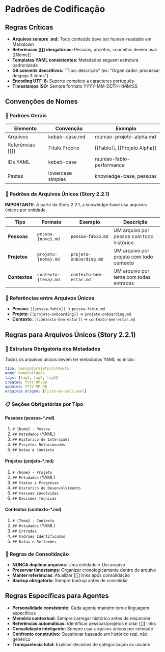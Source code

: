 # Padrões de Codificação

## Regras Críticas

- **Arquivos sempre .md:** Todo conteúdo deve ser human-readable em Markdown
- **Referências [[]] obrigatórias:** Pessoas, projetos, conceitos devem usar [[Nome]]
- **Templates YAML consistentes:** Metadados seguem estrutura padronizada
- **Git commits descritivos:** "Tipo: descrição" (ex: "Organizador: processar despejo 3 items")
- **Encoding UTF-8:** Suporte completo a caracteres português
- **Timestamps ISO:** Sempre formato YYYY-MM-DDTHH:MM:SS

## Convenções de Nomes

### 📁 Padrões Gerais
| Elemento | Convenção | Exemplo |
|----------|-----------|---------|
| Arquivos | kebab-case.md | reuniao-projeto-alpha.md |
| Referências [[]] | Título Próprio | [[Fabio]], [[Projeto Alpha]] |
| IDs YAML | kebab-case | reuniao-fabio-performance |
| Pastas | lowercase simples | knowledge-base, pessoas |

### 🎯 Padrões de Arquivos Únicos (Story 2.2.1)

**IMPORTANTE**: A partir da Story 2.2.1, a knowledge-base usa arquivos únicos por entidade.

| Tipo | Formato | Exemplo | Descrição |
|------|---------|---------|-----------|
| **Pessoas** | `pessoa-{nome}.md` | `pessoa-fabio.md` | UM arquivo por pessoa com todo histórico |
| **Projetos** | `projeto-{nome}.md` | `projeto-onboarding.md` | UM arquivo por projeto com todo contexto |
| **Contextos** | `contexto-{tema}.md` | `contexto-bem-estar.md` | UM arquivo por tema com todas entradas |

### 🔗 Referências entre Arquivos Únicos
- **Pessoa**: `[[pessoa-fabio]]` → `pessoa-fabio.md`
- **Projeto**: `[[projeto-onboarding]]` → `projeto-onboarding.md`
- **Contexto**: `[[contexto-bem-estar]]` → `contexto-bem-estar.md`

## Regras para Arquivos Únicos (Story 2.2.1)

### 📝 Estrutura Obrigatória dos Metadados

Todos os arquivos únicos devem ter metadados YAML no início:

```yaml
tipo: pessoa|projeto|contexto
nome: NomeEntidade
tags: [tag1, tag2, tag3]
created: YYYY-MM-DD
updated: YYYY-MM-DD
arquivos_origem: [lista-se-aplicavel]
```

### 📋 Seções Obrigatórias por Tipo

#### Pessoas (pessoa-*.md)
1. `# {Nome} - Pessoa`
2. `## Metadados` (YAML)
3. `## Histórico de Interações`
4. `## Projetos Relacionados`
5. `## Notas e Contexto`

#### Projetos (projeto-*.md)
1. `# {Nome} - Projeto`
2. `## Metadados` (YAML)
3. `## Status e Progresso`
4. `## Histórico de Desenvolvimento`
5. `## Pessoas Envolvidas`
6. `## Decisões Técnicas`

#### Contextos (contexto-*.md)
1. `# {Tema} - Contexto`
2. `## Metadados` (YAML)
3. `## Entradas`
4. `## Padrões Identificados`
5. `## Notas e Reflexões`

### 🔄 Regras de Consolidação

- **NUNCA duplicar arquivos**: Uma entidade = Um arquivo
- **Preservar timestamps**: Organizar cronologicamente dentro do arquivo
- **Manter referências**: Atualizar [[]] links após consolidação
- **Backup obrigatório**: Sempre backup antes de consolidar

## Regras Específicas para Agentes

- **Personalidade consistente:** Cada agente mantém tom e linguagem específicos
- **Memória contextual:** Sempre carregar histórico antes de responder
- **Referências automáticas:** Identificar pessoas/projetos e criar [[]] links
- **Consolidação inteligente:** Sempre usar arquivos únicos por entidade
- **Confronto construtivo:** Questionar baseado em histórico real, não genérico
- **Transparência total:** Explicar decisões de categorização ao usuário
